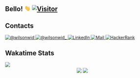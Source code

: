 ## Bello! <img src="https://raw.githubusercontent.com/ABSphreak/ABSphreak/master/gifs/Hi.gif" width="20px" /> [![Visitor](https://visitor-badge.laobi.icu/badge?page_id=wilsonwid)](https://github.com/wilsonwid)

<h2>Contacts</h2>
<a href="https://www.instagram.com/wilsonwid">
  <img alt="@wilsonwid" src="https://img.shields.io/badge/Instagram-E4405F?style=for-the-badge&logo=instagram&logoColor=white"/>
</a>
<a href="https://twitter.com/wilsonwid_">
  <img alt="@wilsonwid_" src="https://img.shields.io/badge/Twitter-%231DA1F2.svg?style=for-the-badge&logo=Twitter&logoColor=white"/>
</a>
<a href="https://www.linkedin.com/in/wilsonwid">
  <img alt="LinkedIn" src="https://img.shields.io/badge/linkedin%20-%230077B5.svg?&style=for-the-badge&logo=linkedin&logoColor=white"/>
</a>
<a href="mailto:wilsonwidyadhana681@gmail.com">
  <img alt="Mail" src="https://img.shields.io/badge/Gmail-D14836?style=for-the-badge&logo=gmail&logoColor=white"/>
</a>
<a href="https://www.hackerrank.com/wilsonwid">
  <img alt="HackerRank" src="https://img.shields.io/badge/-Hackerrank-2EC866?style=for-the-badge&logo=HackerRank&logoColor=white"/>
</a>

<h2>Wakatime Stats</h2>
<a href="https://github.com/anuraghazra/github-readme-stats"><img src="https://github-readme-stats.vercel.app/api/wakatime?username=wilsonwid&layout=compact&theme=react&title_color=dd58c1&custom_title="Wakatime Stats"/></a>
    
<div align="center">
  <img align="top" src="https://github-readme-stats.vercel.app/api?username=wilsonwid&count_private=true&hide_border=true&show_icons=true&theme=react&include_all_commits=true&hide=stars&title_color=dd58c1&icon_color=dd58c1&custom_title=My GitHub Stats" />
  <img align="top" src="https://github-readme-stats.vercel.app/api/top-langs/?username=wilsonwid&count_private=false&hide_border=true&theme=react&title_color=dd58c1&layout=compact">
</div>


